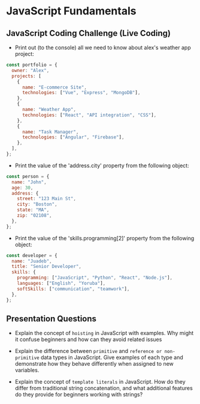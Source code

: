 # JavaScript Fundamentals

## JavaScript Coding Challenge (Live Coding)

- Print out (to the console) all we need to know about alex's weather app project:

```javascript
const portfolio = {
  owner: "Alex",
  projects: [
    {
      name: "E-commerce Site",
      technologies: ["Vue", "Express", "MongoDB"],
    },
    {
      name: "Weather App",
      technologies: ["React", "API integration", "CSS"],
    },
    {
      name: "Task Manager",
      technologies: ["Angular", "Firebase"],
    },
  ],
};
```

- Print the value of the 'address.city' property from the following object:

```javascript
const person = {
  name: "John",
  age: 30,
  address: {
    street: "123 Main St",
    city: "Boston",
    state: "MA",
    zip: "02108",
  },
};
```

- Print the value of the 'skills.programming[2]' property from the following object:

```javascript
const developer = {
  name: "Juadeb",
  title: "Senior Developer",
  skills: {
    programming: ["JavaScript", "Python", "React", "Node.js"],
    languages: ["English", "Yoruba"],
    softSkills: ["communication", "teamwork"],
  },
};
```

## Presentation Questions

- Explain the concept of `hoisting` in JavaScript with examples. Why might it confuse beginners and how can they avoid related issues

- Explain the difference between `primitive` and `reference or non-primitive` data types in JavaScript. Give examples of each type and demonstrate how they behave differently when assigned to new variables.

- Explain the concept of `template literals` in JavaScript. How do they differ from traditional string concatenation, and what additional features do they provide for beginners working with strings?
